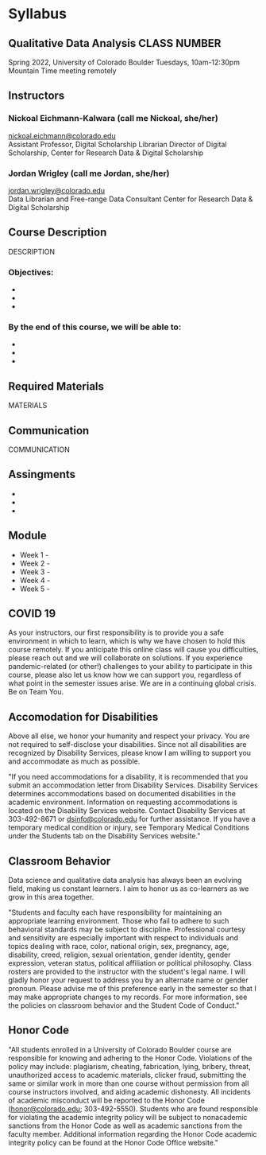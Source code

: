 # Syllabus

## Qualitative Data Analysis CLASS NUMBER
Spring 2022, University of Colorado Boulder
Tuesdays, 10am-12:30pm Mountain Time meeting remotely

## Instructors

### Nickoal Eichmann-Kalwara (call me Nickoal, she/her)
nickoal.eichmann@colorado.edu <br>
Assistant Professor, Digital Scholarship Librarian
Director of Digital Scholarship, Center for Research Data & Digital Scholarship

### Jordan Wrigley (call me Jordan, she/her)
jordan.wrigley@colorado.edu <br>
Data Librarian and Free-range Data Consultant
Center for Research Data & Digital Scholarship

## Course Description
DESCRIPTION

### Objectives:
- 
- 
- 

### By the end of this course, we will be able to:
- 
- 
- 

## Required Materials
MATERIALS

## Communication
COMMUNICATION

## Assingments
- 
- 
- 

## Module 
- Week 1 -
- Week 2 -
- Week 3 - 
- Week 4 -
- Week 5 - 

## COVID 19
As your instructors, our first responsibility is to provide you a safe environment in which to learn, which is why we have chosen to hold this course remotely. If you anticipate this online class will cause you difficulties, please reach out and we will collaborate on solutions. If you experience pandemic-related (or other!) challenges to your ability to participate in this course, please also let us know how we can support you, regardless of what point in the semester issues arise. We are in a continuing global crisis. Be on Team You.

## Accomodation for Disabilities
Above all else, we honor your humanity and respect your privacy. You are not required to self-disclose your disabilities. Since not all disabilities are recognized by Disability Services, please know I am willing to support you and accommodate as much as possible.

"If you need accommodations for a disability, it is recommended that you submit an accommodation letter from Disability Services. Disability Services determines accommodations based on documented disabilities in the academic environment.  Information on requesting accommodations is located on the Disability Services website. Contact Disability Services at 303-492-8671 or dsinfo@colorado.edu for further assistance.  If you have a temporary medical condition or injury, see Temporary Medical Conditions under the Students tab on the Disability Services website."

## Classroom Behavior
Data science and qualitative data analysis has always been an evolving field, making us constant learners. I aim to honor us as co-learners as we grow in this area together.

"Students and faculty each have responsibility for maintaining an appropriate learning environment. Those who fail to adhere to such behavioral standards may be subject to discipline. Professional courtesy and sensitivity are especially important with respect to individuals and topics dealing with race, color, national origin, sex, pregnancy, age, disability, creed, religion, sexual orientation, gender identity, gender expression, veteran status, political affiliation or political philosophy.  Class rosters are provided to the instructor with the student's legal name. I will gladly honor your request to address you by an alternate name or gender pronoun. Please advise me of this preference early in the semester so that I may make appropriate changes to my records.  For more information, see the policies on classroom behavior and the Student Code of Conduct."

## Honor Code
"All students enrolled in a University of Colorado Boulder course are responsible for knowing and adhering to the Honor Code. Violations of the policy may include: plagiarism, cheating, fabrication, lying, bribery, threat, unauthorized access to academic materials, clicker fraud, submitting the same or similar work in more than one course without permission from all course instructors involved, and aiding academic dishonesty. All incidents of academic misconduct will be reported to the Honor Code (honor@colorado.edu; 303-492-5550). Students who are found responsible for violating the academic integrity policy will be subject to nonacademic sanctions from the Honor Code as well as academic sanctions from the faculty member. Additional information regarding the Honor Code academic integrity policy can be found at the Honor Code Office website."

